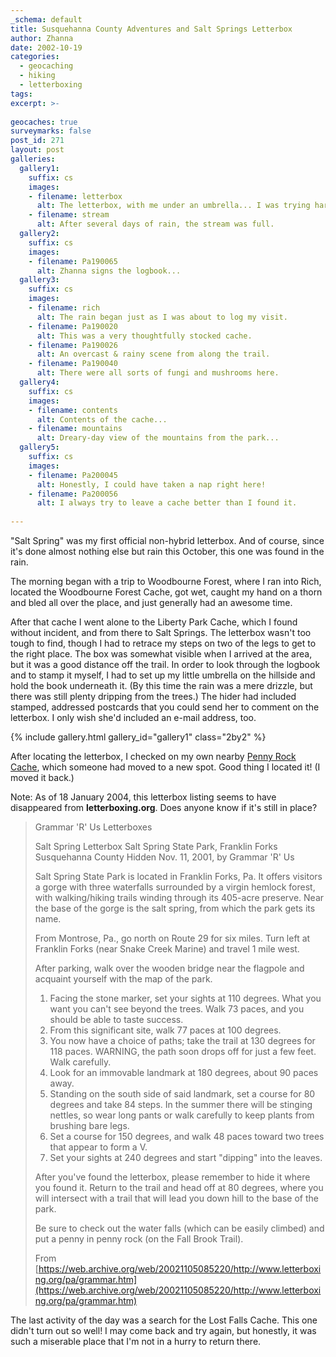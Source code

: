 ```yaml
---
_schema: default
title: Susquehanna County Adventures and Salt Springs Letterbox
author: Zhanna
date: 2002-10-19
categories:
  - geocaching
  - hiking
  - letterboxing
tags:
excerpt: >- 
  
geocaches: true
surveymarks: false
post_id: 271
layout: post  
galleries:
  gallery1:
    suffix: cs
    images:
    - filename: letterbox
      alt: The letterbox, with me under an umbrella... I was trying hard to protect it from the rain!
    - filename: stream
      alt: After several days of rain, the stream was full.    
  gallery2:
    suffix: cs
    images:
    - filename: Pa190065
      alt: Zhanna signs the logbook...    
  gallery3:
    suffix: cs
    images:
    - filename: rich
      alt: The rain began just as I was about to log my visit.     
    - filename: Pa190020
      alt: This was a very thoughtfully stocked cache.  
    - filename: Pa190026
      alt: An overcast & rainy scene from along the trail.  
    - filename: Pa190040
      alt: There were all sorts of fungi and mushrooms here.    
  gallery4:
    suffix: cs
    images:
    - filename: contents    
      alt: Contents of the cache...    
    - filename: mountains
      alt: Dreary-day view of the mountains from the park...  
  gallery5:
    suffix: cs
    images:
    - filename: Pa200045
      alt: Honestly, I could have taken a nap right here!     
    - filename: Pa200056
      alt: I always try to leave a cache better than I found it.                          
            
---
```


"Salt Spring" was my first official non-hybrid letterbox. And of course, since it's done almost nothing else but rain this October, this one was found in the rain. 

The morning began with a trip to Woodbourne Forest, where I ran into Rich, located the Woodbourne Forest Cache, got wet, caught my hand on a thorn and bled all over the place, and just generally had an awesome time. 

After that cache I went alone to the Liberty Park Cache, which I found without incident, and from there to Salt Springs. The letterbox wasn't too tough to find, though I had to retrace my steps on two of the legs to get to the right place. The box was somewhat visible when I arrived at the area, but it was a good distance off the trail. In order to look through the logbook and to stamp it myself, I had to set up my little umbrella on the hillside and hold the book underneath it. (By this time the rain was a mere drizzle, but there was still plenty dripping from the trees.) The hider had included stamped, addressed postcards that you could send her to comment on the letterbox. I only wish she'd included an e-mail address, too. 

{% include gallery.html gallery_id="gallery1" class="2by2" %}

After locating the letterbox, I checked on my own nearby <a href="http://www.geocaching.com/seek/cache_details.aspx?ID=9890">Penny Rock Cache</a>, which someone had moved to a new spot. Good thing I located it! (I moved it back.)

Note: As of 18 January 2004, this letterbox listing seems to have disappeared from <b>letterboxing.org</b>. Does anyone know if it's still in place?

> Grammar 'R' Us Letterboxes
>
> Salt Spring Letterbox
> Salt Spring State Park, Franklin Forks
> Susquehanna County
> Hidden Nov. 11, 2001, by Grammar 'R' Us
>
> Salt Spring State Park is located in Franklin Forks, Pa. It offers visitors a gorge with three waterfalls surrounded by a virgin hemlock forest, with walking/hiking trails winding through its 405-acre preserve. Near the base of the gorge is the salt spring, from which the park gets its name.
>
> From Montrose, Pa., go north on Route 29 for six miles. Turn left at Franklin Forks (near Snake Creek Marine) and travel 1 mile west.
>
> After parking, walk over the wooden bridge near the flagpole and acquaint yourself with the map of the park.
>
> 1. Facing the stone marker, set your sights at 110 degrees. What you want you can't see beyond the trees. Walk 73 paces, and you should be able to taste success.
> 2.  From this significant site, walk 77 paces at 100 degrees.
> 3.  You now have a choice of paths; take the trail at 130 degrees for 118 paces. WARNING, the path soon drops off  for just a few feet. Walk carefully.
> 4.  Look for an immovable landmark at 180 degrees, about 90 paces away. 
> 5.  Standing on the south side of said landmark, set a course for 80 degrees and take 84 steps. In the summer there will be stinging nettles, so wear long pants or walk carefully to keep plants from brushing bare legs.
> 6.  Set a course for 150 degrees, and walk 48 paces toward two trees that appear to form a V.
> 7.  Set your sights at 240 degrees and start "dipping" into the leaves.
>
> After you've found the letterbox, please remember to hide it where you found it. Return to the trail and head off at 80 degrees, where you will intersect with a trail that will lead you down hill to the base of the park.
>
> Be sure to check out the water falls (which can be easily climbed) and put a penny in penny rock  (on the Fall Brook Trail).
>
> From [https://web.archive.org/web/20021105085220/http://www.letterboxing.org/pa/grammar.htm](https://web.archive.org/web/20021105085220/http://www.letterboxing.org/pa/grammar.htm)

The last activity of the day was a search for the Lost Falls Cache. This one didn't turn out so well! I may come back and try again, but honestly, it was such a miserable place that I'm not in a hurry to return there.